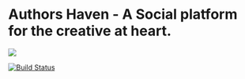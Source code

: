 # Authors Haven - A Social platform for the creative at heart.


<a href="https://codeclimate.com/github/andela/ah-commando-frontend/test_coverage"><img src="https://api.codeclimate.com/v1/badges/d95f06918a6c2beae060/test_coverage" /></a>

[![Build Status](https://travis-ci.org/andela/ah-commando-frontend.svg?branch=develop)](https://travis-ci.org/andela/ah-commando-frontend)